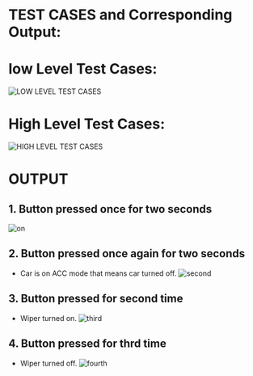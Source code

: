 # TEST CASES and Corresponding Output:


# low Level Test Cases:
![LOW LEVEL TEST CASES](https://user-images.githubusercontent.com/101699116/168213464-50503ca2-92db-4816-aef4-e489a001c4dd.png)

# High Level Test Cases:
![HIGH LEVEL TEST CASES](https://user-images.githubusercontent.com/101699116/168213423-e0a21286-1cc1-4637-aa01-f4dd0ecb5dc4.png)

# OUTPUT

## 1. Button pressed once for two seconds
![on](https://user-images.githubusercontent.com/101030179/168251121-8df7fd82-7ebb-4e77-9e31-d89c19f239c7.png)


## 2. Button  pressed once again for two seconds
* Car is on ACC mode that means car turned off.
![second](https://user-images.githubusercontent.com/101174057/167471797-064b7e26-b759-406b-a06f-d0ad0b37e4e6.png)

## 3. Button pressed for second time
* Wiper turned on.
![third](https://user-images.githubusercontent.com/101174057/167471813-450ece14-5020-4a9d-a4f4-a8d41955ab58.png)
## 4. Button pressed for thrd time
* Wiper turned off. 
![fourth](https://user-images.githubusercontent.com/101174057/167471826-916c1217-138d-4ebe-abf3-507395863fa4.png)

